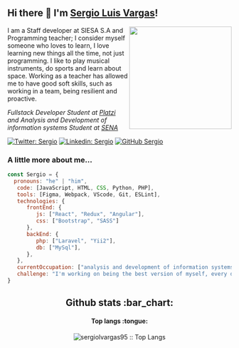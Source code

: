 ### <h2> Hi there 👋 I'm [Sergio Luis Vargas](https://vargasdev.com)!</h2>

<img align='right' src="https://media.giphy.com/media/M9gbBd9nbDrOTu1Mqx/giphy.gif" width="230">
 
I am a Staff developer at SIESA S.A and Programming teacher; I consider myself someone who loves to learn, I love learning new things all the time, not just programming. I like to play musical instruments, do sports and learn about space. Working as a teacher has allowed me to have good soft skills, such as working in a team, being resilient and proactive.

<p><em>Fullstack Developer Student at <a href="https://platzi.com/">Platzi</a> and Analysis and Development of information systems Student at <a href="https://www.sena.edu.co/">SENA</em></p>

[![Twitter: Sergio](https://img.shields.io/twitter/follow/VargasDev05?style=social)](https://twitter.com/VargasDev05)
[![Linkedin: Sergio](https://img.shields.io/badge/-sergiovargas95-blue?style=flat-square&logo=Linkedin&logoColor=white&link=https://www.linkedin.com/in/sergiovargas95/)](https://www.linkedin.com/in/sergiovargas95/)
[![GitHub Sergio](https://img.shields.io/github/followers/sergiolvargas95?label=follow&style=social)](https://github.com/sergiolvargas95)


### A little more about me...  

```javascript
const Sergio = {
  pronouns: "he" | "him",
   code: [JavaScript, HTML, CSS, Python, PHP],
   tools: [Figma, Webpack, VScode, Git, ESLint],
   technologies: {
      frontEnd: {
         js: ["React", "Redux", "Angular"],
         css: ["Bootstrap", "SASS"]
      },
      backEnd: {
         php: ["Laravel", "Yii2"],
         db: ["MySql"],
      },
   },
   currentOccupation: ["analysis and development of information systems student, Fullstack Dev"],
   challenge: "I'm working on being the best version of myself, every day.",
}
```

<h2 align="center">Github stats :bar_chart:</h2>
<h4 align="center">Top langs :tongue:</h4>

<p align="center"><img src="https://github-readme-stats.vercel.app/api/top-langs/?username=sergiolvargas95&langs_count=10&theme=tokyonight&layout=compact" alt="sergiolvargas95 :: Top Langs" /></p>
